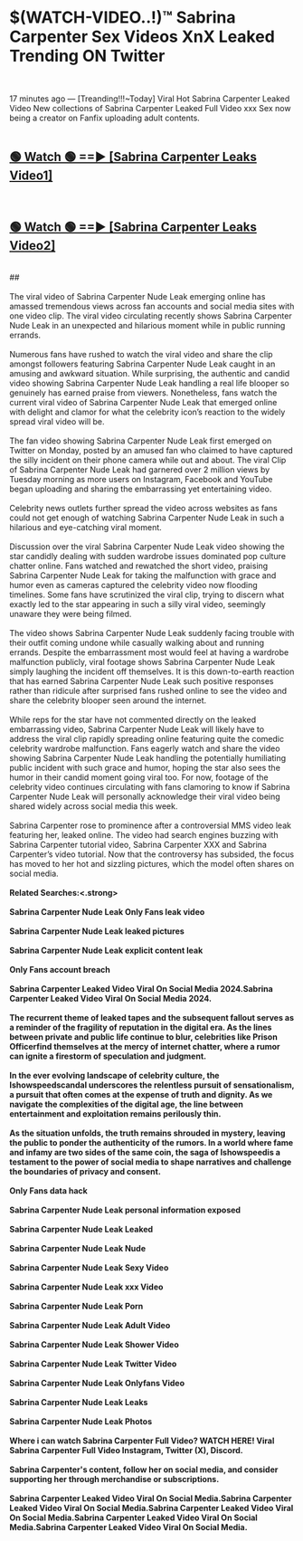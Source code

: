 # $(WATCH-VIDEO..!)™ Sabrina Carpenter Sex Videos XnX Leaked Trending ON Twitter<br>
<br>

17 minutes ago — [Treanding!!!~Today] Viral Hot Sabrina Carpenter Leaked Video New collections of Sabrina Carpenter Leaked Full Video xxx Sex now being a creator on Fanfix uploading adult contents.
<br>
 <br>

##  <a href="https://best2vid.blogspot.com?title=Sabrina_Carpenter">🟢 Watch 🟢 ==► [Sabrina Carpenter Leaks Video1]</a><br>
  <br>

##  <a href="https://best2vid.blogspot.com?title=Sabrina_Carpenter">🟢 Watch 🟢 ==► [Sabrina Carpenter Leaks Video2]</a><br>
  <br>
  ##
  <br>
  <br>
The viral video of Sabrina Carpenter Nude Leak emerging online has amassed tremendous views across fan accounts and social media sites with one video clip. The viral video circulating recently shows Sabrina Carpenter Nude Leak in an unexpected and hilarious moment while in public running errands.
<br><br>
Numerous fans have rushed to watch the viral video and share the clip amongst followers featuring Sabrina Carpenter Nude Leak caught in an amusing and awkward situation. While surprising, the authentic and candid video showing Sabrina Carpenter Nude Leak handling a real life blooper so genuinely has earned praise from viewers. Nonetheless, fans watch the current viral video of Sabrina Carpenter Nude Leak that emerged online with delight and clamor for what the celebrity icon’s reaction to the widely spread viral video will be.
<br><br>
The fan video showing Sabrina Carpenter Nude Leak first emerged on Twitter on Monday, posted by an amused fan who claimed to have captured the silly incident on their phone camera while out and about. The viral Clip of Sabrina Carpenter Nude Leak had garnered over 2 million views by Tuesday morning as more users on Instagram, Facebook and YouTube began uploading and sharing the embarrassing yet entertaining video.
<br><br>
Celebrity news outlets further spread the video across websites as fans could not get enough of watching Sabrina Carpenter Nude Leak in such a hilarious and eye-catching viral moment.
<br><br>
Discussion over the viral Sabrina Carpenter Nude Leak video showing the star candidly dealing with sudden wardrobe issues dominated pop culture chatter online. Fans watched and rewatched the short video, praising Sabrina Carpenter Nude Leak for taking the malfunction with grace and humor even as cameras captured the celebrity video now flooding timelines. Some fans have scrutinized the viral clip, trying to discern what exactly led to the star appearing in such a silly viral video, seemingly unaware they were being filmed.
<br><br>
The video shows Sabrina Carpenter Nude Leak suddenly facing trouble with their outfit coming undone while casually walking about and running errands. Despite the embarrassment most would feel at having a wardrobe malfunction publicly, viral footage shows Sabrina Carpenter Nude Leak simply laughing the incident off themselves. It is this down-to-earth reaction that has earned Sabrina Carpenter Nude Leak such positive responses rather than ridicule after surprised fans rushed online to see the video and share the celebrity blooper seen around the internet.
<br><br>
While reps for the star have not commented directly on the leaked embarrassing video, Sabrina Carpenter Nude Leak will likely have to address the viral clip rapidly spreading online featuring quite the comedic celebrity wardrobe malfunction. Fans eagerly watch and share the video showing Sabrina Carpenter Nude Leak handling the potentially humiliating public incident with such grace and humor, hoping the star also sees the humor in their candid moment going viral too. For now, footage of the celebrity video continues circulating with fans clamoring to know if Sabrina Carpenter Nude Leak will personally acknowledge their viral video being shared widely across social media this week.
<br><br>
Sabrina Carpenter rose to prominence after a controversial MMS video leak featuring her, leaked online. The video had search engines buzzing with Sabrina Carpenter tutorial video, Sabrina Carpenter XXX and Sabrina Carpenter’s video tutorial. Now that the controversy has subsided, the focus has moved to her hot and sizzling pictures, which the model often shares on social media.
<br><br>
<strong>Related Searches:<.strong>
<br><br>
Sabrina Carpenter Nude Leak Only Fans leak video
<br><br>
Sabrina Carpenter Nude Leak leaked pictures
<br><br>
Sabrina Carpenter Nude Leak explicit content leak
<br><br>
Only Fans account breach
<br><br>
Sabrina Carpenter Leaked Video Viral On Social Media 2024.Sabrina Carpenter Leaked Video Viral On Social Media 2024.
<br><br>
The recurrent theme of leaked tapes and the subsequent fallout serves as a reminder of the fragility of reputation in the digital era. As the lines between private and public life continue to blur, celebrities like Prison Officerfind themselves at the mercy of internet chatter, where a rumor can ignite a firestorm of speculation and judgment.
<br><br>
In the ever evolving landscape of celebrity culture, the Ishowspeedscandal underscores the relentless pursuit of sensationalism, a pursuit that often comes at the expense of truth and dignity. As we navigate the complexities of the digital age, the line between entertainment and exploitation remains perilously thin.
<br><br>
As the situation unfolds, the truth remains shrouded in mystery, leaving the public to ponder the authenticity of the rumors. In a world where fame and infamy are two sides of the same coin, the saga of Ishowspeedis a testament to the power of social media to shape narratives and challenge the boundaries of privacy and consent.
<br><br>
Only Fans data hack
<br><br>
Sabrina Carpenter Nude Leak personal information exposed
<br><br>
Sabrina Carpenter Nude Leak Leaked
<br><br>
Sabrina Carpenter Nude Leak Nude
<br><br>
Sabrina Carpenter Nude Leak Sexy Video
<br><br>
Sabrina Carpenter Nude Leak xxx Video
<br><br>
Sabrina Carpenter Nude Leak Porn
<br><br>
Sabrina Carpenter Nude Leak Adult Video
<br><br>
Sabrina Carpenter Nude Leak Shower Video
<br><br>
Sabrina Carpenter Nude Leak Twitter Video
<br><br>
Sabrina Carpenter Nude Leak Onlyfans Video
<br><br>
Sabrina Carpenter Nude Leak Leaks
<br><br>
Sabrina Carpenter Nude Leak Photos
<br><br>
Where i can watch Sabrina Carpenter Full Video? WATCH HERE! Viral Sabrina Carpenter Full Video Instagram, Twitter (X), Discord.
<br><br>
Sabrina Carpenter's content, follow her on social media, and consider supporting her through merchandise or subscriptions.
<br><br>
Sabrina Carpenter Leaked Video Viral On Social Media.Sabrina Carpenter Leaked Video Viral On Social Media.Sabrina Carpenter Leaked Video Viral On Social Media.Sabrina Carpenter Leaked Video Viral On Social Media.Sabrina Carpenter Leaked Video Viral On Social Media.